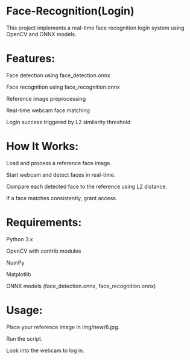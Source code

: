 # Face-Recognition(Login)

This project implements a real-time face recognition login system using OpenCV and ONNX models.

  # Features:
Face detection using face_detection.onnx

Face recognition using face_recognition.onnx

Reference image preprocessing

Real-time webcam face matching

Login success triggered by L2 similarity threshold

   # How It Works:
Load and process a reference face image.

Start webcam and detect faces in real-time.

Compare each detected face to the reference using L2 distance.

If a face matches consistently, grant access.

  # Requirements:
Python 3.x

OpenCV with contrib modules

NumPy

Matplotlib

ONNX models (face_detection.onnx, face_recognition.onnx)

  # Usage:
Place your reference image in img/new/6.jpg.

Run the script.

Look into the webcam to log in.

